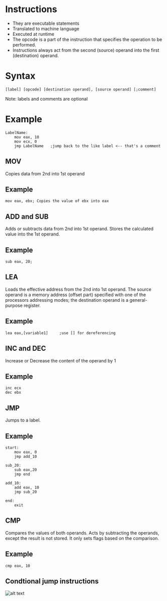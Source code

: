 # Instructions
- They are executable statements
- Translated to machine language
- Executed at runtime
- The opcode is a part of the instruction that specifies the operation to be performed.
- Instructions always act from the second (source) operand into the first (destination) operand.


# Syntax
```[label] [opcode] [destination operand], [source operand] [;comment]```

Note: labels and comments are optional


# Example
```
LabelName:
    mov eax, 10
    mov ecx, 0
    jmp LabelName   ;jump back to the like label <-- that's a comment
```


## MOV
Copies data from 2nd into 1st operand

## Example
`mov eax, ebx; Copies the value of ebx into eax`


## ADD and SUB
Adds or subtracts data from 2nd into 1st operand.
Stores the calculated value into the 1st operand.

## Example
`sub eax, 20;`

## LEA
Loads the effective address from the 2nd into 1st operand.
The source operand is a memory address (offset part) specified with one of the processors addressing modes; the destination operand is a general-purpose register.


## Example
`lea eax,[variable1]     ;use [] for dereferencing`

## INC and DEC
Increase or Decrease the content of the operand by 1

## Example
```
inc ecx
dec ebx
```

## JMP
Jumps to a label.

## Example
```
start:
    mov eax, 0
    jmp add_10

sub_20:
    sub eax,20
    jmp end

add_10:
    add eax, 10
    jmp sub_20

end:
    exit
```

## CMP
Compares the values of both operands.
Acts by subtracting the operands, except the result is not stored.
It only sets flags based on the comparison.

## Example
`cmp eax, 10`


## Condtional jump instructions
![alt text](/Info/Images/Jump_conditions.png)
